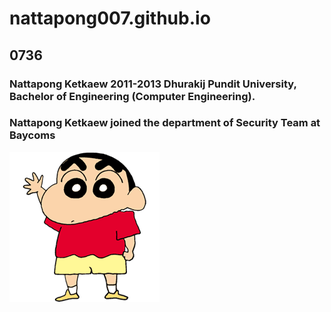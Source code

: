 # nattapong007.github.io
## 0736

### Nattapong Ketkaew 2011-2013 Dhurakij Pundit University, Bachelor of Engineering  (Computer Engineering).

### Nattapong Ketkaew joined the department of Security Team at Baycoms 

![alt text](x.png)
